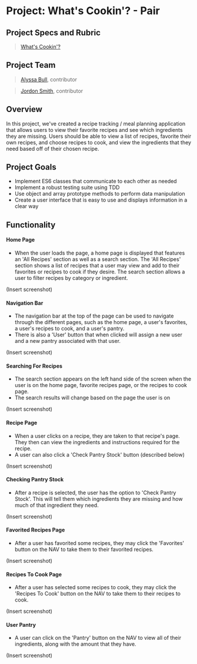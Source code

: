 # Project: What's Cookin'? - Pair

## Project Specs and Rubric

>[What's Cookin'?](https://frontend.turing.io/projects/whats-cookin.html)

## Project Team 

>[Alyssa Bull](https://github.com/alyssabull), contributor

>[Jordon Smith](https://github.com/jdxsmith), contributor

## Overview

In this project, we've created a recipe tracking / meal planning application that allows users to view their favorite recipes and see which ingredients they are missing. Users should be able to view a list of recipes, favorite their own recipes, and choose recipes to cook, and view the ingredients that they need based off of their chosen recipe.

## Project Goals

* Implement ES6 classes that communicate to each other as needed
* Implement a robust testing suite using TDD
* Use object and array prototype methods to perform data manipulation
* Create a user interface that is easy to use and displays information in a clear way

## Functionality

#### Home Page

* When the user loads the page, a home page is displayed that features an 'All Recipes' section as well as a search section. The 'All Recipes' section shows a list of recipes that a user may view and add to their favorites or recipes to cook if they desire. The search section allows a user to filter recipes by category or ingredient.

(Insert screenshot)

#### Navigation Bar

* The navigation bar at the top of the page can be used to navigate through the different pages, such as the home page, a user's favorites, a user's recipes to cook, and a user's pantry.
* There is also a 'User' button that when clicked will assign a new user and a new pantry associated with that user.

(Insert screenshot)

#### Searching For Recipes

* The search section appears on the left hand side of the screen when the user is on the home page, favorite recipes page, or the recipes to cook page.
* The search results will change based on the page the user is on

(Insert screenshot)

#### Recipe Page

* When a user clicks on a recipe, they are taken to that recipe's page.  They then can view the ingredients and instructions required for the recipe.
* A user can also click a 'Check Pantry Stock' button (described below)

(Insert screenshot)

#### Checking Pantry Stock

* After a recipe is selected, the user has the option to 'Check Pantry Stock'.  This will tell them which ingredients they are missing and how much of that ingredient they need.

(Insert screenshot)

#### Favorited Recipes Page

* After a user has favorited some recipes, they may click the 'Favorites' button on the NAV to take them to their favorited recipes.

(Insert screenshot)

#### Recipes To Cook Page

* After a user has selected some recipes to cook, they may click the 'Recipes To Cook' button on the NAV to take them to their recipes to cook.

(Insert screenshot)

#### User Pantry

* A user can click on the 'Pantry' button on the NAV to view all of their ingredients, along with the amount that they have.

(Insert screenshot)